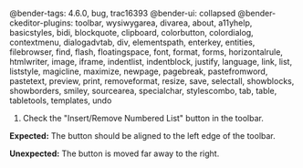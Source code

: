 @bender-tags: 4.6.0, bug, trac16393
@bender-ui: collapsed
@bender-ckeditor-plugins: toolbar, wysiwygarea, divarea, about, a11yhelp, basicstyles, bidi, blockquote, clipboard,
colorbutton, colordialog, contextmenu, dialogadvtab, div, elementspath, enterkey, entities, filebrowser, find, flash,
floatingspace, font, format, forms, horizontalrule, htmlwriter, image, iframe, indentlist, indentblock, justify,
language, link, list, liststyle, magicline, maximize, newpage, pagebreak, pastefromword, pastetext, preview, print,
removeformat, resize, save, selectall, showblocks, showborders, smiley, sourcearea, specialchar, stylescombo, tab,
table, tabletools, templates, undo

1. Check the "Insert/Remove Numbered List" button in the toolbar.

**Expected:** The button should be aligned to the left edge of the toolbar.

**Unexpected:** The button is moved far away to the right.
